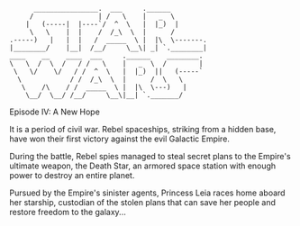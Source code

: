 ```
      ________________.  ___     .______
     /                | /   \    |   _  \
    |   (-----|  |----`/  ^  \   |  |_)  |
     \   \    |  |    /  /_\  \  |      /
.-----)   |   |  |   /  _____  \ |  |\  \-------.
|________/    |__|  /__/     \__\| _| `.________|
____    __    ____  ___     .______    ________.
\   \  /  \  /   / /   \    |   _  \  /        |
 \   \/    \/   / /  ^  \   |  |_)  ||   (-----`
  \            / /  /_\  \  |      /  \   \
   \    /\    / /  _____  \ |  |\  \---)   |
    \__/  \__/ /__/     \__\|__| `._______/

```
Episode IV: A New Hope


It is a period of civil war. Rebel spaceships,
striking from a hidden base, have won their first
victory against the evil Galactic Empire.

During the battle, Rebel spies managed to steal
secret plans to the Empire's ultimate weapon, the
Death Star, an armored space station with enough
power to destroy an entire planet.

Pursued by the Empire's sinister agents, Princess
Leia races home aboard her starship, custodian of
the stolen plans that can save her people and
restore freedom to the galaxy...
